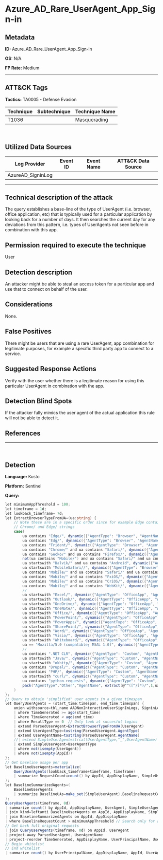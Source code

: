 # Azure_AD_Rare_UserAgent_App_Sign-in

## Metadata

**ID:** Azure_AD_Rare_UserAgent_App_Sign-in

**OS:** N/A

**FP Rate:** Medium

---

## ATT&CK Tags

**Tactics:**
TA0005 - Defense Evasion

| Technique | Subtechnique | Technique Name |
|---|---| --- |
| T1036 |  | Masquerading|
​
## Utilized Data Sources

| Log Provider | Event ID | Event Name | ATT&CK Data Source |
|---------|---------|----------|---------|
|AzureAD_SigninLog||||
---

## Technical description of the attack
​The query establishes a base-line of the type of UserAgent (i.e. browser, office application, etc) that is typically used for a particular application by looking back for a number of days. It then searches the current day for any deviations from this pattern, i.e. types of UserAgents not seen before in combination with this app.


## Permission required to execute the technique
User

## Detection description
An attacker might be able to steal an access token for a particular app and use that to connect on behalf of the user.


## Considerations
None.


## False Positives
There might be users that are using a rare UserAgent, app combination for legitimate purposes, for example a specific third party app to connect to a service.


## Suggested Response Actions
Verify with the user whether there is a legitimate reason for using this particular UserAgent in combination with the app.


## Detection Blind Spots
If the attacker fully mimics the user agent of the actual application this rule will not be able to detect it.


## References

---
​

## Detection

**Language:** Kusto

**Platform:** Sentinel

**Query:**
```C#
let minimumAppThreshold = 100;
let timeframe = 1d;
let lookback_timeframe= 7d;
let ExtractBrowserTypeFromUA=(ua:string) {
    // Note these are in a specific order since for example Edge contains based
    // Chrome/ and Edge/ strings
    case(
        ua contains "Edge/", dynamic({"AgentType": "Browser", "AgentName": "Edge"}),
        ua contains "Edg/", dynamic({"AgentType": "Browser", "AgentName": "Edge"}),
        ua contains "Trident/", dynamic({"AgentType": "Browser", "AgentName": "Internet Explorer"}),
        ua contains "Chrome/" and ua contains "Safari/", dynamic({"AgentType": "Browser", "AgentName": "Chrome"}),
        ua contains "Gecko/" and ua contains "Firefox/", dynamic({"AgentType": "Browser", "AgentName": "Firefox"}),
        not(ua contains "Mobile/") and ua contains "Safari/" and ua contains "Version/", dynamic({"AgentType": "Browser", "AgentName": "Safari"}),
        ua startswith "Dalvik/" and ua contains "Android", dynamic({"AgentType": "Browser", "AgentName": "Android Browser"}),
        ua startswith "MobileSafari//", dynamic({"AgentType": "Browser", "AgentName": "Mobile Safari"}),
        ua contains "Mobile/" and ua contains "Safari/" and ua contains "Version/", dynamic({"AgentType": "Browser", "AgentName": "Mobile Safari"}),
        ua contains "Mobile/" and ua contains "FxiOS/", dynamic({"AgentType": "Browser", "AgentName": "IOS Firefox"}),
        ua contains "Mobile/" and ua contains "CriOS/", dynamic({"AgentType": "Browser", "AgentName": "IOS Chrome"}),
        ua contains "Mobile/" and ua contains "WebKit/", dynamic({"AgentType": "Browser", "AgentName": "Mobile Webkit"}),
        //
        ua startswith "Excel/", dynamic({"AgentType": "OfficeApp", "AgentName": "Excel"}),
        ua startswith "Outlook/", dynamic({"AgentType": "OfficeApp", "AgentName": "Outlook"}),
        ua startswith "OneDrive/", dynamic({"AgentType": "OfficeApp", "AgentName": "OneDrive"}),
        ua startswith "OneNote/", dynamic({"AgentType": "OfficeApp", "AgentName": "OneNote"}),
        ua startswith "Office/", dynamic({"AgentType": "OfficeApp", "AgentName": "Office"}),
        ua startswith "PowerPoint/", dynamic({"AgentType": "OfficeApp", "AgentName": "PowerPoint"}),
        ua startswith "PowerApps/", dynamic({"AgentType": "OfficeApp", "AgentName": "PowerApps"}),
        ua startswith "SharePoint/", dynamic({"AgentType": "OfficeApp", "AgentName": "SharePoint"}),
        ua startswith "Word/", dynamic({"AgentType": "OfficeApp", "AgentName": "Word"}),
        ua startswith "Visio/", dynamic({"AgentType": "OfficeApp", "AgentName": "Visio"}),
        ua startswith "Whiteboard/", dynamic({"AgentType": "OfficeApp", "AgentName": "Whiteboard"}),
        ua == "Mozilla/5.0 (compatible; MSAL 1.0)", dynamic({"AgentType": "OfficeApp", "AgentName": "Office Telemetry"}),
        //
        ua contains ".NET CLR", dynamic({"AgentType": "Custom", "AgentName": "Dotnet"}),
        ua startswith "Java/", dynamic({"AgentType": "Custom", "AgentName": "Java"}),
        ua startswith "okhttp/", dynamic({"AgentType": "Custom", "AgentName": "okhttp"}),
        ua contains "Drupal/", dynamic({"AgentType": "Custom", "AgentName": "Drupal"}),
        ua contains "PHP/", dynamic({"AgentType": "Custom", "AgentName": "PHP"}),
        ua startswith "curl/", dynamic({"AgentType": "Custom", "AgentName": "curl"}),
        ua contains "python-requests", dynamic({"AgentType": "Custom", "AgentName": "Python"}),
        pack("AgentType","Other","AgentName", extract(@"^([^/]*)/",1,ua))
    )
};
// Query to obtain 'simplified' user agents in a given timespan
let QueryUserAgents = (start_time:timespan, end_time:timespan) {
    union withsource=tbl_name AADNonInteractiveUserSignInLogs, SigninLogs
    | where TimeGenerated >= ago(start_time)
    | where TimeGenerated < ago(end_time)
    | where ResultType == 0  // Only look at succesful logins
    | extend ParsedUserAgent=ExtractBrowserTypeFromUA(UserAgent)
    | extend UserAgentType=tostring(ParsedUserAgent.AgentType)
    | extend UserAgentName=tostring(ParsedUserAgent.AgentName)
    //| extend SimpleUserAgent=strcat(UserAgentType,"_",UserAgentName)
    | extend SimpleUserAgent=UserAgentType
    | where not(isempty(UserAgent))
    | where not(isempty(AppId))
};
// Get baseline usage per app
let BaselineUserAgents=materialize(
    QueryUserAgents(lookback_timeframe+timeframe, timeframe)
    | summarize RequestCount=count() by AppId, AppDisplayName, SimpleUserAgent
);
let BaselineSummarizedAgents=(
    BaselineUserAgents
    | summarize BaselineUAs=make_set(SimpleUserAgent),BaselineRequestCount=sum(RequestCount) by AppId, AppDisplayName
);
QueryUserAgents(timeframe, 0d)
| summarize count() by AppId, AppDisplayName, UserAgent, SimpleUserAgent
| join kind=leftanti BaselineUserAgents on AppId, AppDisplayName, SimpleUserAgent
| join BaselineSummarizedAgents on AppId, AppDisplayName
| where BaselineRequestCount > minimumAppThreshold // Search only for actively used apps
// Get back full original requests
| join QueryUserAgents(timeframe, 0d) on AppId, UserAgent
| project-away ParsedUserAgent, UserAgentName
| project-reorder TimeGenerated, AppDisplayName, UserPrincipalName, UserAgent, BaselineUAs
// Begin whitelist
// End whitelist
| summarize count() by UserPrincipalName, AppDisplayName, AppId, UserAgentType, SimpleUserAgent, UserAgent
```
